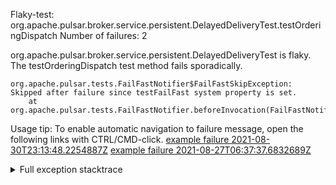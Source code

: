         
Flaky-test: org.apache.pulsar.broker.service.persistent.DelayedDeliveryTest.testOrderingDispatch
Number of failures: 2

org.apache.pulsar.broker.service.persistent.DelayedDeliveryTest is flaky. The testOrderingDispatch test method fails sporadically.

```
org.apache.pulsar.tests.FailFastNotifier$FailFastSkipException: Skipped after failure since testFailFast system property is set.
	at org.apache.pulsar.tests.FailFastNotifier.beforeInvocation(FailFastNotifier.java:88)

```

Usage tip: To enable automatic navigation to failure message, open the following links with CTRL/CMD-click.
[example failure 2021-08-30T23:13:48.2254887Z](https://github.com/apache/pulsar/runs/3467152431?check_suite_focus=true#step:9:1145)
[example failure 2021-08-27T06:37:37.6832689Z](https://github.com/apache/pulsar/runs/3440411059?check_suite_focus=true#step:9:3067)


<details>
<summary>Full exception stacktrace</summary>
<code><pre>
org.apache.pulsar.tests.FailFastNotifier$FailFastSkipException: Skipped after failure since testFailFast system property is set.
	at org.apache.pulsar.tests.FailFastNotifier.beforeInvocation(FailFastNotifier.java:88)

</pre></code>
</details>

